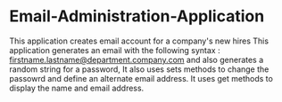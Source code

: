 # Email-Administration-Application
This application creates  email account for a company's new hires 
This application generates an email with the following syntax : firstname.lastname@department.company.com and also generates a random string for a password, It also uses sets methods to change the passowrd and define an alternate email address.
It uses get methods to display the name and email address.
